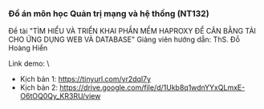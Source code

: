### Đồ án môn học Quản trị mạng và hệ thống (NT132) 
Đề tài "TÌM HIỂU VÀ TRIỂN KHAI PHẦN MỀM HAPROXY ĐỂ CÂN BẰNG TẢI CHO ỨNG DỤNG WEB VÀ DATABASE"
Giảng viên hướng dẫn: ThS. Đỗ Hoàng Hiển

Link demo: \
- Kịch bản 1: https://tinyurl.com/yr2dql7y
- Kịch bản 2: https://drive.google.com/file/d/1Ukb8q1wdnYYxQLmxE-O6tOQ0Qy_KR3RU/view
